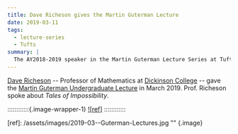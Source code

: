 ```yaml
---
title: Dave Richeson gives the Martin Guterman Lecture
date: 2019-03-11
tags:
  - lecture-series
  - Tufts
summary: |
  The AY2018-2019 speaker in the Martin Guterman Lecture Series at Tufts University.
---
```


[Dave Richeson] -- Professor of Mathematics at [Dickinson College] --
gave the [Martin Guterman Undergraduate Lecture] in
March 2019. Prof. Richeson spoke about *Tales of Impossibility*.

[Dave Richeson]: https://divisbyzero.com
[Dickinson College]: https://www.dickinson.edu/homepage/117/mathematics
[Martin Guterman Undergraduate Lecture]: http://math.tufts.edu/seminars/lecturesGuterman.htm

::::::::::::{.image-wrapper-1}
[![ref]](/assets/images/2019-03--Guterman-Lectures.jpg)
::::::::::::

[ref]: /assets/images/2019-03--Guterman-Lectures.jpg  "" {.image}
